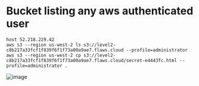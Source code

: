 # Bucket listing any aws authenticated user
```
host 52.218.229.42
aws s3 --region us-west-2 ls s3://level2-c8b217a33fcf1f839f6f1f73a00a9ae7.flaws.cloud --profile=administrator
aws s3 --region us-west-2 cp s3://level2-c8b217a33fcf1f839f6f1f73a00a9ae7.flaws.cloud/secret-e4443fc.html --profile=administrator .
```
![image](https://github.com/Krishna-Gopal-Pathak/CyberSecurity/assets/142927819/cd7be9fb-20f3-4876-9e64-20459a6057cb)

